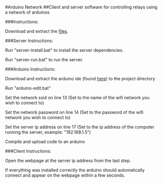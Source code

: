 #Arduino Network
##Client and server software for controlling relays using a network of arduinos

###Instructions:

Download and extract the [files](https://bitbucket.org/clb931/arduinonetwork/downloads).



###Server Instructions:

Run "server-install.bat" to install the server dependencies.

Run "server-run.bat" to run the server.



###Arduino Instructions:

Download and extract the arduino ide (found [here](https://drive.google.com/file/d/0B0fJLzzMXMaOYThzQ25SemlRa2c/view?usp=sharing)) to the project directory

Run "arduino-edit.bat"

Set the network ssid on line 13 (Set to the name of the wifi network you wish to connect to)

Set the network password on line 14 (Set to the password of the wifi network you wish to connect to)

Set the server ip address on line 17 (Set to the ip address of the computer running the server, example: "192.168.1.5")

Compile and upload code to an arduino



###Client Instructions:

Open the webpage at the server ip address from the last step.

If everything was installed correctly the arduino should automatically connect and appear on the webpage within a few seconds.

